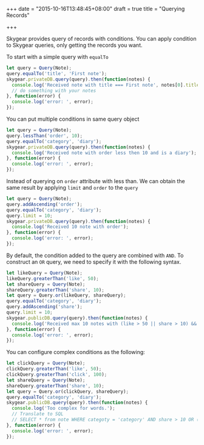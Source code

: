 +++
date = "2015-10-16T13:48:45+08:00"
draft = true
title = "Querying Records"

+++

Skygear provides query of records with conditions. You can apply condition to
Skygear queries, only getting the records you want.

To start with a simple query with `equalTo`

``` javascript
let query = Query(Note);
query.equalTo('title', 'First note');
skygear.privateDB.query(query).then(function(notes) {
  console.log('Received note with title === First note', notes[0].title);
  // do something with your notes
}, function(error) {
  console.log('error: ', error);
});
```

You can put multiple conditions in same query object

``` javascript
let query = Query(Note);
query.lessThan('order', 10);
query.equalTo('category', 'diary');
skygear.privateDB.query(query).then(function(notes) {
  console.log('Received note with order less then 10 and is a diary');
}, function(error) {
  console.log('error: ', error);
});
```

Instead of querying on `order` attribute with less than. We can obtain the
same result by applying `limit` and `order` to the `query`

``` javascript
let query = Query(Note);
query.addAscending('order');
query.equalTo('category', 'diary');
query.limit = 10;
skygear.privateDB.query(query).then(function(notes) {
  console.log('Received 10 note with order');
}, function(error) {
  console.log('error: ', error);
});
```

By default, the condition added to the query are combined with `AND`. To
construct an `OR` query, we need to specify it with the following syntax.

``` javascript
let likeQuery = Query(Note);
likeQuery.greaterThan('like', 50);
let shareQuery = Query(Note);
shareQuery.greaterThan('share', 10);
let query = Query.or(likeQuery, shareQuery);
query.equalTo('category', 'diary');
query.addAscending('share');
query.limit = 10;
skygear.publicDB.query(query).then(function(notes) {
  console.log('Received max 10 notes with (like > 50 || share > 10) && category == diary');
}, function(error) {
  console.log('error: ', error);
});
```

You can configure complex conditions as the following:

``` javascript
let clickQuery = Query(Note);
clickQuery.greaterThan('like', 50);
clickQuery.greaterThan('click', 100);
let shareQuery = Query(Note);
shareQuery.greaterThan('share', 10);
let query = Query.or(clickQuery, shareQuery);
query.equalTo('category', 'diary');
skygear.publicDB.query(query).then(function(notes) {
  console.log('Too complex for words.');
  // Translate to SQL
  // SELECT * from note WHERE categoty = 'category' AND share > 10 OR (like > 50 AND click > 100);
}, function(error) {
  console.log('error: ', error);
});
```
